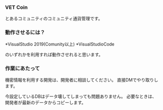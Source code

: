### VET Coin
とあるコミュニティのコミュニティ通貨管理です。

### 動作させるには？
*VisualStudio 2019(Comunity以上)
*VisualStudioCode

のいずれかを利用すれば動作させれると思います。

### 作業にあたって
機密情報を利用する開発は、開発者に相談してください。
直接DMでやり取りします。

今設定しているDBはデータ壊してしまっても問題ありません。
必要なときは、開発者が最新のデータからコピーします。
